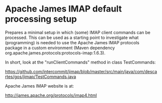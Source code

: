 Apache James IMAP default processing setup
==========================================

Prepares a minimal setup in which (some) IMAP client commands can be processed.
This can be used as a starting point to investigate what (programming) is needed 
to use the Apache James IMAP protocols package in a custom environment
(Maven dependency org.apache.james.protocols:protocols-imap:1.6.3).

In short, look at the "runClientCommands" method in class TestCommands:

https://github.com/intercommit/jimap/blob/master/src/main/java/com/descartes/gos/jimap/TestCommands.java

Apache James IMAP website is at:

http://james.apache.org/protocols/imap4.html
